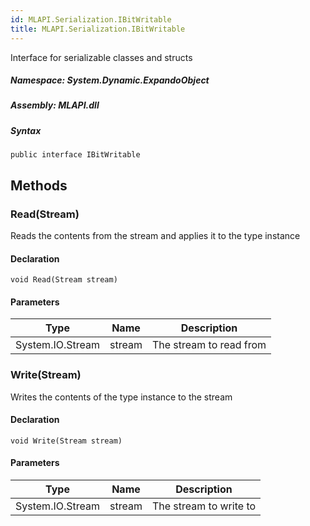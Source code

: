 ```yaml
---  
id: MLAPI.Serialization.IBitWritable  
title: MLAPI.Serialization.IBitWritable  
---
```


<div class="markdown level0 summary">

Interface for serializable classes and structs

</div>

<div class="markdown level0 conceptual">

</div>

##### **Namespace**: System.Dynamic.ExpandoObject

##### **Assembly**: MLAPI.dll

##### Syntax

    public interface IBitWritable

## Methods 

### Read(Stream)

<div class="markdown level1 summary">

Reads the contents from the stream and applies it to the type instance

</div>

<div class="markdown level1 conceptual">

</div>

#### Declaration

    void Read(Stream stream)

#### Parameters

| Type             | Name   | Description             |
|------------------|--------|-------------------------|
| System.IO.Stream | stream | The stream to read from |

### Write(Stream)

<div class="markdown level1 summary">

Writes the contents of the type instance to the stream

</div>

<div class="markdown level1 conceptual">

</div>

#### Declaration

    void Write(Stream stream)

#### Parameters

| Type             | Name   | Description            |
|------------------|--------|------------------------|
| System.IO.Stream | stream | The stream to write to |
